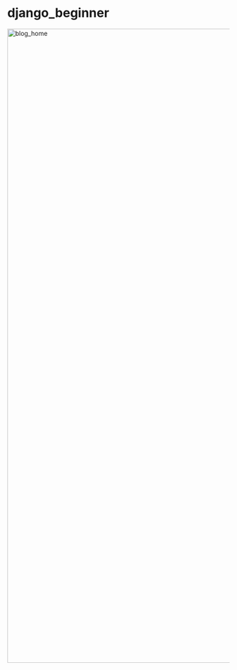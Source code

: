 # django_beginner

<img width="1440" alt="blog_home" src="https://github.com/user-attachments/assets/168facbf-2d2d-49e6-b2a3-a7e680521800">
